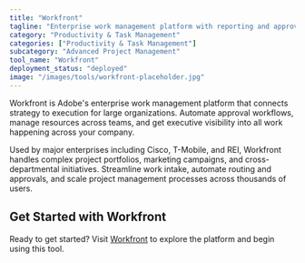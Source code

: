 ```yaml
---
title: "Workfront"
tagline: "Enterprise work management platform with reporting and approval flows"
category: "Productivity & Task Management"
categories: ["Productivity & Task Management"]
subcategory: "Advanced Project Management"
tool_name: "Workfront"
deployment_status: "deployed"
image: "/images/tools/workfront-placeholder.jpg"
---
```

Workfront is Adobe's enterprise work management platform that connects strategy to execution for large organizations. Automate approval workflows, manage resources across teams, and get executive visibility into all work happening across your company.

Used by major enterprises including Cisco, T-Mobile, and REI, Workfront handles complex project portfolios, marketing campaigns, and cross-departmental initiatives. Streamline work intake, automate routing and approvals, and scale project management processes across thousands of users.

## Get Started with Workfront

Ready to get started? Visit [Workfront](https://www.workfront.com) to explore the platform and begin using this tool.